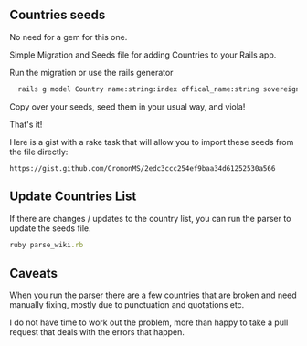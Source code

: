 ## Countries seeds

No need for a gem for this one.

Simple Migration and Seeds file for adding Countries to your Rails app.

Run the migration or use the rails generator

```bash
  rails g model Country name:string:index offical_name:string sovereignty:string iso_alpha_two:string:index iso_alpha_three:string:index iso_numeric:integer:index subdivision_codes:string tld:string
```

Copy over your seeds, seed them in your usual way, and viola!

That's it!

Here is a gist with a rake task that will allow you to import these seeds from the file directly:

```
https://gist.github.com/CromonMS/2edc3ccc254ef9baa34d61252530a566
```

## Update Countries List

If there are changes / updates to the country list, you can run the parser to update the seeds file.

```ruby
ruby parse_wiki.rb
```

## Caveats

When you run the parser there are a few countries that are broken and need manually fixing, mostly due to punctuation and quotations etc.

I do not have time to work out the problem, more than happy to take a pull request that deals with the errors that happen.
